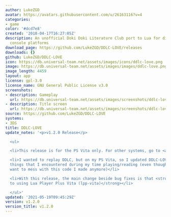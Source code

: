 ```yaml
---
author: LukeZGD
avatar: https://avatars.githubusercontent.com/u/26163116?v=4
categories:
- game
color: '#dcd7e8'
created: '2018-04-17T16:27:05Z'
description: An unofficial Doki Doki Literature Club port to Lua for different game
  console platforms
download_page: https://github.com/LukeZGD/DDLC-LOVE/releases
downloads: {}
github: LukeZGD/DDLC-LOVE
icon: https://db.universal-team.net/assets/images/icons/ddlc-love.png
image: https://db.universal-team.net/assets/images/images/ddlc-love.png
image_length: 4459
layout: app
license: gpl-3.0
license_name: GNU General Public License v3.0
screenshots:
- description: Gameplay
  url: https://db.universal-team.net/assets/images/screenshots/ddlc-love/gameplay.png
- description: Title screen
  url: https://db.universal-team.net/assets/images/screenshots/ddlc-love/title-screen.png
source: https://github.com/LukeZGD/DDLC-LOVE
systems:
- 3DS
title: DDLC-LOVE
update_notes: '<p>v1.2.0 Release</p>

  <ul>

  <li>This release is for the PS Vita only. For other systems, go to <a href="https://github.com/LukeZGD/DDLC-LOVE/releases/tag/v1.1.9">v1.1.9</a></li>

  <li>I wanted to replay DDLC, but on my PS Vita, so I updated DDLC-LOVE to fix some
  things that I encountered during my time playing/reading (even though I don''t really
  want to mess with this code I made anymore)</li>

  <li>With this release, the main change beside bug fixes is that <strong>I switched
  to using Lua Player Plus Vita (lpp-vita)</strong></li>

  </ul>'
updated: '2021-05-19T09:45:29Z'
version: v1.2.0
version_title: v1.2.0
---
```

